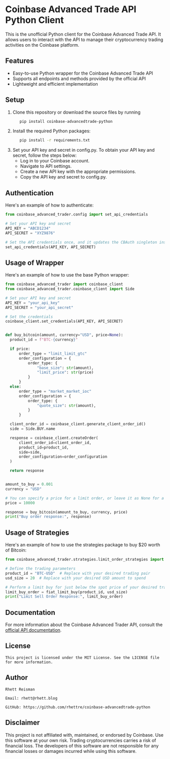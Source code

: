 # Coinbase Advanced Trade API Python Client

This is the unofficial Python client for the Coinbase Advanced Trade API. It allows users to interact with the API to manage their cryptocurrency trading activities on the Coinbase platform.

## Features

- Easy-to-use Python wrapper for the Coinbase Advanced Trade API
- Supports all endpoints and methods provided by the official API
- Lightweight and efficient implementation

## Setup

   1. Clone this repository or download the source files by running
         ```bash
            pip install coinbase-advancedtrade-python

   2. Install the required Python packages:
         ```bash
            pip install -r requirements.txt

   3. Set your API key and secret in config.py. To obtain your API key and secret, follow the steps below:
      - Log in to your Coinbase account.
      - Navigate to API settings.
      - Create a new API key with the appropriate permissions.
      - Copy the API key and secret to config.py.

## Authentication
Here's an example of how to authenticate: 

````python
from coinbase_advanced_trader.config import set_api_credentials

# Set your API key and secret
API_KEY = "ABCD1234"
API_SECRET = "XYZ9876"

# Set the API credentials once, and it updates the CBAuth singleton instance
set_api_credentials(API_KEY, API_SECRET)
````

## Usage of Wrapper

Here's an example of how to use the base Python wrapper: 

````python
from coinbase_advanced_trader import coinbase_client
from coinbase_advanced_trader.coinbase_client import Side

# Set your API key and secret
API_KEY = "your_api_key"
API_SECRET = "your_api_secret"

# Set the credentials
coinbase_client.set_credentials(API_KEY, API_SECRET)


def buy_bitcoin(amount, currency="USD", price=None):
  product_id = f"BTC-{currency}"

  if price:
      order_type = "limit_limit_gtc"
      order_configuration = {
          order_type: {
              "base_size": str(amount),
              "limit_price": str(price)
          }
      }
  else:
      order_type = "market_market_ioc"
      order_configuration = {
          order_type: {
              "quote_size": str(amount),
          }
      }

  client_order_id = coinbase_client.generate_client_order_id()
  side = Side.BUY.name

  response = coinbase_client.createOrder(
      client_order_id=client_order_id,
      product_id=product_id,
      side=side,
      order_configuration=order_configuration
  )

  return response


amount_to_buy = 0.001
currency = "USD"

# You can specify a price for a limit order, or leave it as None for a market order
price = 10000

response = buy_bitcoin(amount_to_buy, currency, price)
print("Buy order response:", response)
````

## Usage of Strategies

Here's an example of how to use the strategies package to buy $20 worth of Bitcoin: 

````python
from coinbase_advanced_trader.strategies.limit_order_strategies import fiat_limit_buy

# Define the trading parameters
product_id = "BTC-USD"  # Replace with your desired trading pair
usd_size = 20  # Replace with your desired USD amount to spend

# Perform a limit buy for just below the spot price of your desired trading pair
limit_buy_order = fiat_limit_buy(product_id, usd_size)
print("Limit Sell Order Response:", limit_buy_order)

````

## Documentation

For more information about the Coinbase Advanced Trader API, consult the [official API documentation](https://docs.cloud.coinbase.com/advanced-trade-api/docs/rest-api-overview/).

## License
    This project is licensed under the MIT License. See the LICENSE file for more information.

## Author
    Rhett Reisman

    Email: rhett@rhett.blog

    GitHub: https://github.com/rhettre/coinbase-advancedtrade-python

## Disclaimer

This project is not affiliated with, maintained, or endorsed by Coinbase. Use this software at your own risk. Trading cryptocurrencies carries a risk of financial loss. The developers of this software are not responsible for any financial losses or damages incurred while using this software.

